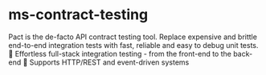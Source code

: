 # ms-contract-testing
Pact is the de-facto API contract testing tool. Replace expensive and brittle end-to-end integration tests with fast, reliable and easy to debug unit tests. 🎈 Effortless full-stack integration testing - from the front-end to the back-end 🔌 Supports HTTP/REST and event-driven systems  
